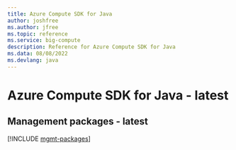 ```yaml
---
title: Azure Compute SDK for Java
author: joshfree
ms.author: jfree
ms.topic: reference
ms.service: big-compute
description: Reference for Azure Compute SDK for Java
ms.data: 08/08/2022
ms.devlang: java
---
```

# Azure Compute SDK for Java - latest

## Management packages - latest
[!INCLUDE [mgmt-packages](compute-mgmt-index.md)]